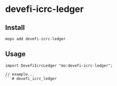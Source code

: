 # devefi-icrc-ledger

## Install
```
mops add devefi-icrc-ledger
```

## Usage
```motoko
import DevefiIcrcLedger "mo:devefi-icrc-ledger";

// example...
```# devefi_icrc_ledger
